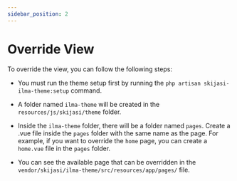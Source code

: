 ```yaml
---
sidebar_position: 2
---
```


# Override View

To override the view, you can follow the following steps:

- You must run the theme setup first by running the `php artisan skijasi-ilma-theme:setup` command.

- A folder named `ilma-theme` will be created in the `resources/js/skijasi/theme` folder.

- Inside the `ilma-theme` folder, there will be a folder named `pages`. Create a .vue file inside the `pages` folder with the same name as the page. For example, if you want to override the `home` page, you can create a `home.vue` file in the `pages` folder.
  
- You can see the available page that can be overridden in the `vendor/skijasi/ilma-theme/src/resources/app/pages/` file.

